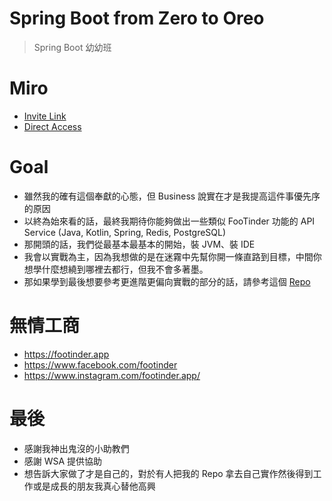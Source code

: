 # Spring Boot from Zero to Oreo
> Spring Boot 幼幼班

# Miro
* [Invite Link](https://miro.com/welcomeonboard/cUlrOWN3VXZDb2lUUE5nNVdBZGNhT1pickNMTGF2eEhXV211VEJqREJlQVhwSENvR1BjOUxYajFnTEphQThyUnwzNDU4NzY0NTE1ODg5MzM0MzM4fDI=?share_link_id=316878638413)
* [Direct Access](https://miro.com/app/board/uXjVMLZjcL0=/)

# Goal
* 雖然我的確有這個奉獻的心態，但 Business 說實在才是我提高這件事優先序的原因
* 以終為始來看的話，最終我期待你能夠做出一些類似 FooTinder 功能的 API Service (Java, Kotlin, Spring, Redis, PostgreSQL)
* 那開頭的話，我們從最基本最基本的開始，裝 JVM、裝 IDE
* 我會以實戰為主，因為我想做的是在迷霧中先幫你開一條直路到目標，中間你想學什麼想繞到哪裡去都行，但我不會多著墨。
* 那如果學到最後想要參考更進階更偏向實戰的部分的話，請參考這個 [Repo](https://github.com/PureFuncInc/pure-backend-practice)

# 無情工商
* https://footinder.app
* https://www.facebook.com/footinder
* https://www.instagram.com/footinder.app/

# 最後
* 感謝我神出鬼沒的小助教們
* 感謝 WSA 提供協助
* 想告訴大家做了才是自己的，對於有人把我的 Repo 拿去自己實作然後得到工作或是成長的朋友我真心替他高興
